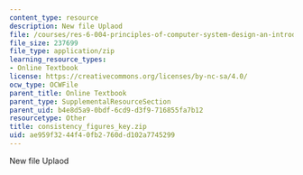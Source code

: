```yaml
---
content_type: resource
description: New file Uplaod
file: /courses/res-6-004-principles-of-computer-system-design-an-introduction-spring-2009/ae959f3244f40fb2760dd102a7745299_consistency_figures_key.zip
file_size: 237699
file_type: application/zip
learning_resource_types:
- Online Textbook
license: https://creativecommons.org/licenses/by-nc-sa/4.0/
ocw_type: OCWFile
parent_title: Online Textbook
parent_type: SupplementalResourceSection
parent_uid: b4e8d5a9-0bdf-6cd9-d3f9-716855fa7b12
resourcetype: Other
title: consistency_figures_key.zip
uid: ae959f32-44f4-0fb2-760d-d102a7745299
---
```

New file Uplaod